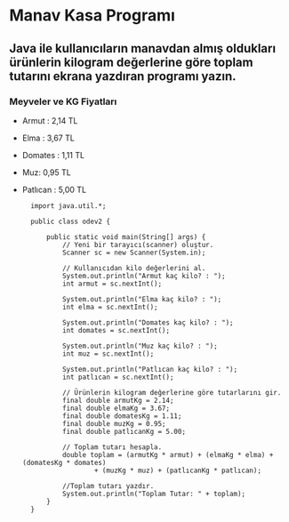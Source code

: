 # Manav Kasa Programı


## Java ile kullanıcıların manavdan almış oldukları ürünlerin kilogram değerlerine göre toplam tutarını ekrana yazdıran programı yazın.

### Meyveler ve KG Fiyatları
- Armut : 2,14 TL
- Elma : 3,67 TL
- Domates : 1,11 TL
- Muz: 0,95 TL
- Patlıcan : 5,00 TL

		import java.util.*;
		
		public class odev2 {

			public static void main(String[] args) {
				// Yeni bir tarayıcı(scanner) oluştur.
				Scanner sc = new Scanner(System.in);
		
				// Kullanıcıdan kilo değerlerini al.
				System.out.println("Armut kaç kilo? : ");
				int armut = sc.nextInt();
		
				System.out.println("Elma kaç kilo? : ");
				int elma = sc.nextInt();
		
				System.out.println("Domates kaç kilo? : ");
				int domates = sc.nextInt();
		
				System.out.println("Muz kaç kilo? : ");
				int muz = sc.nextInt();
		
				System.out.println("Patlıcan kaç kilo? : ");
				int patlıcan = sc.nextInt();
		
				// Ürünlerin kilogram değerlerine göre tutarlarını gir.
				final double armutKg = 2.14;
				final double elmaKg = 3.67;
				final double domatesKg = 1.11;
				final double muzKg = 0.95;
				final double patlıcanKg = 5.00;
		
				// Toplam tutarı hesapla.
				double toplam = (armutKg * armut) + (elmaKg * elma) + (domatesKg * domates)
						+ (muzKg * muz) + (patlıcanKg * patlıcan);
		
				//Toplam tutarı yazdır.
				System.out.println("Toplam Tutar: " + toplam);
			}
		}
